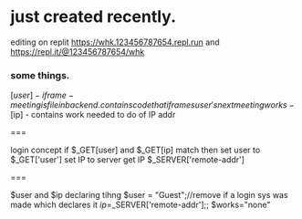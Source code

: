 # just created recently.
editing on replit https://whk.123456787654.repl.run and https://repl.it/@123456787654/whk
### some things.
[$user]-iframe-meeting is file in backend. contains code that iframes user's next meeting
works-[$ip] - contains work needed to do of IP addr

===

login concept
if $_GET[user] and $_GET[ip] match then set user to $_GET['user']
set IP to server get IP $_SERVER['remote-addr']

===

$user and $ip declaring tihng
$user = "Guest";//remove if a login sys was made which declares it
$ip=$_SERVER['remote-addr'];;
$works="none"
